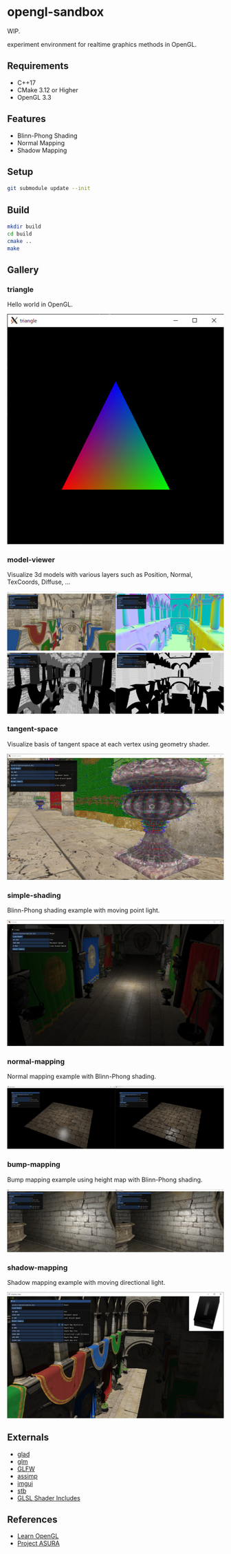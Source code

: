 # opengl-sandbox

WIP.

experiment environment for realtime graphics methods in OpenGL.

## Requirements

* C++17
* CMake 3.12 or Higher
* OpenGL 3.3

## Features

* Blinn-Phong Shading
* Normal Mapping
* Shadow Mapping

## Setup

```bash
git submodule update --init
```

## Build

```bash
mkdir build
cd build
cmake ..
make
```

## Gallery

### triangle

Hello world in OpenGL.

![](./img/triangle.jpg)

### model-viewer

Visualize 3d models with various layers such as Position, Normal, TexCoords, Diffuse, ...

![](./img/model-viewer.jpg)

### tangent-space

Visualize basis of tangent space at each vertex using geometry shader.

![](./img/tangent-space.jpg)

### simple-shading

Blinn-Phong shading example with moving point light.

![](./img/simple-shading.jpg)

### normal-mapping

Normal mapping example with Blinn-Phong shading.

![](./img/normal-mapping-compare.jpg)

### bump-mapping

Bump mapping example using height map with Blinn-Phong shading.

![](./img/bump-mapping-compare.jpg)

### shadow-mapping

Shadow mapping example with moving directional light.

![](./img/shadow-mapping3.jpg)

## Externals

* [glad](https://github.com/Dav1dde/glad)
* [glm](https://github.com/g-truc/glm)
* [GLFW](https://github.com/glfw/glfw)
* [assimp](https://github.com/assimp/assimp)
* [imgui](https://github.com/ocornut/imgui)
* [stb](https://github.com/nothings/stb)
* [GLSL Shader Includes](https://github.com/tntmeijs/GLSL-Shader-Includes)

## References

* [Learn OpenGL](https://learnopengl.com/)
* [Project ASURA](http://www.project-asura.com/)